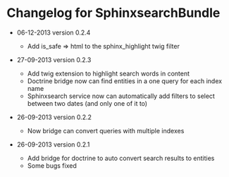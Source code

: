 Changelog for SphinxsearchBundle
================================

* 06-12-2013 version 0.2.4

    - Add is_safe => html to the sphinx_highlight twig filter

* 27-09-2013 version 0.2.3

    - Add twig extension to highlight search words in content
    - Doctrine bridge now can find entities in a one query for each index name
    - Sphinxsearch service now can automatically add filters to select between two dates (and only one of it to)

* 26-09-2013 version 0.2.2

    - Now bridge can convert queries with multiple indexes

* 26-09-2013 version 0.2.1

    - Add bridge for doctrine to auto convert search results to entities
    - Some bugs fixed
